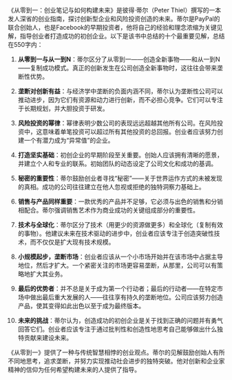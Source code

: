 《从零到一：创业笔记与如何构建未来》是彼得·蒂尔（Peter Thiel）撰写的一本发人深省的创业指南，探讨创新型企业和风险投资创造的未来。蒂尔是PayPal的联合创始人，也是Facebook的早期投资者，他将自己的经验和理念浓缩为关键见解，指导创业者打造成功的初创企业。以下是该书中总结的十个最重要见解，总结在550字内：

1. **从零到一与从一到N**：蒂尔区分了从零到一——创造全新事物——和从一到N——复制成功模式。真正的创新发生在公司创造全新事物时，这往往会带来垄断性优势。

2. **垄断对创新有益**：与经济学中垄断的负面内涵不同，蒂尔认为垄断性公司可以推动进步，因为它们有资源和动力进行创新，而不必担心竞争。它们可以专注于长期规划，并大胆投资于研发。

3. **风险投资的幂律**：幂律表明少数公司的表现远远超越其他所有公司。在风险投资中，这意味着单笔投资可以超过所有其他投资的总回报。创业者应该努力创建一个有潜力成为“异常值”的企业。

4. **打造坚实基础**：初创企业的早期阶段至关重要。创始人应该拥有清晰的愿景，并建立个人和专业的联系。初始团队的动态设定了公司文化和成功的基调。

5. **秘密的重要性**：蒂尔鼓励创业者寻找“秘密”——关于世界运作方式的未被发现的真相。成功的公司往往建立在他人忽视或拒绝的独特洞察力基础上。

6. **销售与产品同样重要**：一款优秀的产品并不足够，它必须与出色的销售和分销相配合。蒂尔强调销售艺术作为商业成功的关键组成部分的重要性。

7. **技术与全球化**：蒂尔区分了技术（用更少的资源做更多）和全球化（复制有效的事物）。他建议未来在技术驱动的进步中，创业者应该专注于创造突破性技术，而不仅仅是扩大现有技术规模。

8. **小规模起步，垄断市场**：创业者应该从一个小市场开始并在该市场中占据主导地位，然后才扩大。一个紧密关注的市场更容易垄断，从那里，公司可以有策略地扩大其业务。

9. **最后的优势者**：并不总是关于成为第一个行动者；最后的行动者——在特定市场中做出最后重大发展的人——往往享有持久的垄断地位。公司应该努力创造产品，使其变得如此出色以至于成为最终版本。

10. **未来的挑战**：蒂尔认为，创造成功的初创企业是关于找到正确的问题并有勇气回答它们。创业者应该专注于通过批判性和创造性地思考自己能够做出什么独特贡献来建设未来。

《从零到一》提供了一种与传统智慧相悖的创业观点。蒂尔的见解鼓励创始人有所不同地思考，追求垄断，并努力实现推动社会进步的独特突破。他对创新和企业家精神的信仰为任何希望构建未来的人提供了指导。